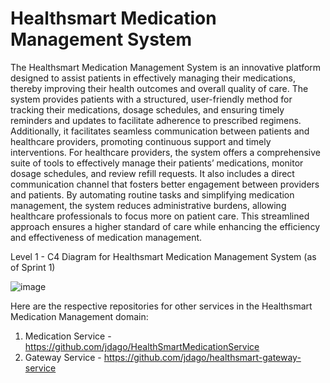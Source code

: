 # Healthsmart Medication Management System
The Healthsmart Medication Management System is an innovative platform designed to assist patients in effectively managing their medications, thereby improving their health outcomes and overall quality of care. The system provides patients with a structured, user-friendly method for tracking their medications, dosage schedules, and ensuring timely reminders and updates to facilitate adherence to prescribed regimens. Additionally, it facilitates seamless communication between patients and healthcare providers, promoting continuous support and timely interventions.
For healthcare providers, the system offers a comprehensive suite of tools to effectively manage their patients’ medications, monitor dosage schedules, and review refill requests. It also includes a direct communication channel that fosters better engagement between providers and patients. By automating routine tasks and simplifying medication management, the system reduces administrative burdens, allowing healthcare professionals to focus more on patient care. This streamlined approach ensures a higher standard of care while enhancing the efficiency and effectiveness of medication management.

Level 1 - C4 Diagram for Healthsmart Medication Management System (as of Sprint 1)

![image](https://github.com/user-attachments/assets/423787ff-7c6e-426f-96c1-90060f4079d6)

Here are the respective repositories for other services in the Healthsmart Medication Management domain:
1. Medication Service - https://github.com/jdago/HealthSmartMedicationService
2. Gateway Service - https://github.com/jdago/healthsmart-gateway-service

